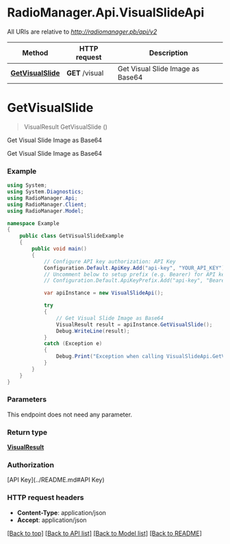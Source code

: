 # RadioManager.Api.VisualSlideApi

All URIs are relative to *http://radiomanager.pb/api/v2*

Method | HTTP request | Description
------------- | ------------- | -------------
[**GetVisualSlide**](VisualSlideApi.md#getvisualslide) | **GET** /visual | Get Visual Slide Image as Base64


<a name="getvisualslide"></a>
# **GetVisualSlide**
> VisualResult GetVisualSlide ()

Get Visual Slide Image as Base64

Get Visual Slide Image as Base64

### Example
```csharp
using System;
using System.Diagnostics;
using RadioManager.Api;
using RadioManager.Client;
using RadioManager.Model;

namespace Example
{
    public class GetVisualSlideExample
    {
        public void main()
        {
            // Configure API key authorization: API Key
            Configuration.Default.ApiKey.Add("api-key", "YOUR_API_KEY");
            // Uncomment below to setup prefix (e.g. Bearer) for API key, if needed
            // Configuration.Default.ApiKeyPrefix.Add("api-key", "Bearer");

            var apiInstance = new VisualSlideApi();

            try
            {
                // Get Visual Slide Image as Base64
                VisualResult result = apiInstance.GetVisualSlide();
                Debug.WriteLine(result);
            }
            catch (Exception e)
            {
                Debug.Print("Exception when calling VisualSlideApi.GetVisualSlide: " + e.Message );
            }
        }
    }
}
```

### Parameters
This endpoint does not need any parameter.

### Return type

[**VisualResult**](VisualResult.md)

### Authorization

[API Key](../README.md#API Key)

### HTTP request headers

 - **Content-Type**: application/json
 - **Accept**: application/json

[[Back to top]](#) [[Back to API list]](../README.md#documentation-for-api-endpoints) [[Back to Model list]](../README.md#documentation-for-models) [[Back to README]](../README.md)

